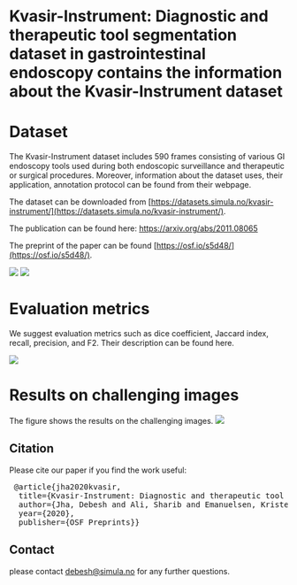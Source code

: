 # Kvasir-Instrument: Diagnostic and therapeutic tool segmentation dataset in gastrointestinal endoscopy contains the information about the Kvasir-Instrument dataset

# Dataset
The Kvasir-Instrument dataset includes 590 frames consisting of various GI endoscopy tools used during both endoscopic surveillance and therapeutic or surgical procedures. Moreover, information about the dataset uses, their application, annotation protocol can be found from their webpage.

The dataset can be downloaded from [https://datasets.simula.no/kvasir-instrument/](https://datasets.simula.no/kvasir-instrument/).

The publication can be found here: https://arxiv.org/abs/2011.08065

The preprint of the paper can be found [https://osf.io/s5d48/](https://osf.io/s5d48/). 


<img src="data_distribution.png">

<img src="sampledata.png">

# Evaluation metrics
We suggest evaluation metrics such as dice coefficient, Jaccard index, recall, precision, and F2.
Their description can be found here. 

<img src="metrics.png">

# Results on challenging images
The figure shows the results on the challenging images. 
<img src="results_instrument.png">

## Citation
Please cite our paper if you find the work useful: 
<pre>
 @article{jha2020kvasir,
  title={Kvasir-Instrument: Diagnostic and therapeutic tool segmentation dataset in gastrointestinal endoscopy},
  author={Jha, Debesh and Ali, Sharib and Emanuelsen, Krister and Hicks, Steven and Thambawita, Vajira and Garcia-Ceja, Enrique and Riegler, Michael and de Lange, Thomas and Schmidt, Peter T and Johansen, H{\aa}vard and others},
  year={2020},
  publisher={OSF Preprints}}
</pre>


## Contact
please contact debesh@simula.no for any further questions. 
